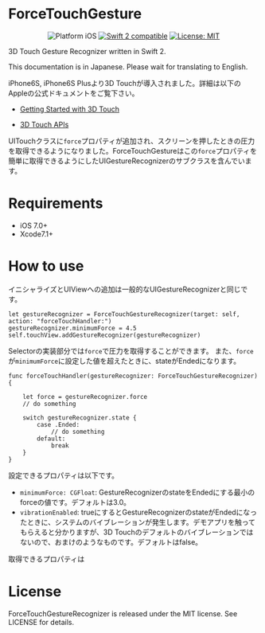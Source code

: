 # ForceTouchGesture
<p align="center">
<img src="https://img.shields.io/badge/platform-iOS-blue.svg?style=flat" alt="Platform iOS" />
<a href="https://developer.apple.com/swift"><img src="https://img.shields.io/badge/swift2-compatible-4BC51D.svg?style=flat" alt="Swift 2 compatible" /></a>
<a href="https://raw.githubusercontent.com/xmartlabs/Eureka/master/LICENSE"><img src="http://img.shields.io/badge/license-MIT-blue.svg?style=flat" alt="License: MIT" /></a>
</p>

3D Touch Gesture Recognizer written in Swift 2.

This documentation is in Japanese. Please wait for translating to English.

iPhone6S, iPhone6S Plusより3D Touchが導入されました。詳細は以下のAppleの公式ドキュメントをご覧下さい。

- [Getting Started with 3D Touch](https://developer.apple.com/library/prerelease/ios/documentation/UserExperience/Conceptual/Adopting3DTouchOniPhone/index.html#//apple_ref/doc/uid/TP40016543-CH1-SW1)

- [3D Touch APIs](https://developer.apple.com/library/prerelease/ios/documentation/UserExperience/Conceptual/Adopting3DTouchOniPhone/3DTouchAPIs.html#//apple_ref/doc/uid/TP40016543-CH4-SW1)

UITouchクラスに`force`プロパティが追加され、スクリーンを押したときの圧力を取得できるようになりました。ForceTouchGestureはこの`force`プロパティを簡単に取得できるようにしたUIGestureRecognizerのサブクラスを含んでいます。

# Requirements
- iOS 7.0+
- Xcode7.1+

# How to use

イニシャライズとUIViewへの追加は一般的なUIGestureRecognizerと同じです。

```swift:
let gestureRecognizer = ForceTouchGestureRecognizer(target: self, action: "forceTouchHandler:")
gestureRecognizer.minimumForce = 4.5
self.touchView.addGestureRecognizer(gestureRecognizer)
```

Selectorの実装部分では`force`で圧力を取得することができます。
また、`force`が`minimumForce`に設定した値を超えたときに、stateがEndedになります。

```swift:
func forceTouchHandler(gestureRecognizer: ForceTouchGestureRecognizer) {
	
	let force = gestureRecognizer.force
	// do something
	
	switch gestureRecognizer.state {
		case .Ended:
			// do something
		default:
			break
	}
}
```

設定できるプロパティは以下です。

- `minimumForce: CGFloat`: GestureRecognizerのstateをEndedにする最小のforceの値です。デフォルトは3.0。
- `vibrationEnabled`: trueにするとGestureRecognizerのstateがEndedになったときに、システムのバイブレーションが発生します。デモアプリを触ってもらえると分かりますが、3D Touchのデフォルトのバイブレーションではないので、おまけのようなものです。デフォルトはfalse。

取得できるプロパティは

# License
ForceTouchGestureRecognizer is released under the MIT license. See LICENSE for details.
